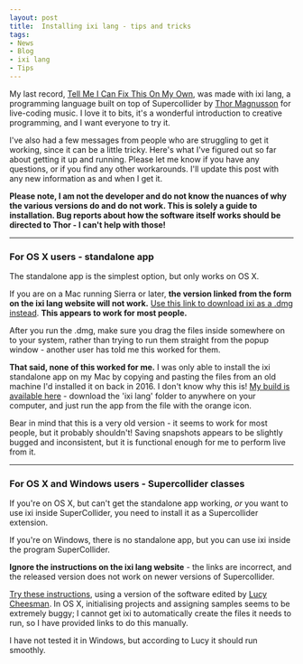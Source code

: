 ```yaml
---
layout: post
title:  Installing ixi lang - tips and tricks
tags:
- News
- Blog
- ixi lang
- Tips
---
```


My last record, [Tell Me I Can Fix This On My Own](http://deerful.bandcamp.com/album/tell-me-i-can-fix-this-on-my-own), was made with ixi lang, a programming language built on top of Supercollider by [Thor Magnusson](http://www.ixi-audio.net/thor/) for live-coding music. I love it to bits, it's a wonderful introduction to creative programming, and I want everyone to try it.

I've also had a few messages from people who are struggling to get it working, since it can be a little tricky. Here's what I've figured out so far about getting it up and running. Please let me know if you have any questions, or if you find any other workarounds. I'll update this post with any new information as and when I get it.

**Please note, I am not the developer and do not know the nuances of why the various versions do and do not work. This is solely a guide to installation. Bug reports about how the software itself works should be directed to Thor - I can't help with those!**

---

### For OS X users - standalone app
The standalone app is the simplest option, but only works on OS X.

If you are on a Mac running Sierra or later, **the version linked from the form on the ixi lang website will not work.** [Use this link to download ixi as a .dmg instead](http://www.ixi-audio.net/ixilang/thanks.html). **This appears to work for most people.**

After you run the .dmg, make sure you drag the files inside somewhere on to your system, rather than trying to run them straight from the popup window - another user has told me this worked for them.

**That said, none of this worked for me.** I was only able to install the ixi standalone app on my Mac by copying and pasting the files from an old machine I'd installed it on back in 2016. I don't know why this is! [My build is available here](https://drive.google.com/open?id=1fbuUajo_wI8leOOn9WsOexts-DfGmZnN) - download the 'ixi lang' folder to anywhere on your computer, and just run the app from the file with the orange icon. 

Bear in mind that this is a very old version - it seems to work for most people, but it probably shouldn't! Saving snapshots appears to be slightly bugged and inconsistent, but it is functional enough for me to perform live from it.

---

### For OS X and Windows users - Supercollider classes
If you're on OS X, but can't get the standalone app working, *or* you want to use ixi inside SuperCollider, you need to install it as a Supercollider extension. 

If you're on Windows, there is no standalone app, but you can use ixi inside the program SuperCollider. 

**Ignore the instructions on the ixi lang website** - the links are incorrect, and the released version does not work on newer versions of Supercollider.

[Try these instructions](https://drive.google.com/open?id=1IxaBenVLOjEx8dwtG_itrF16Z0NodTTfkZAbhgjW2Ts), using a version of the software edited by [Lucy Cheesman](https://sonawomen.co.uk/about/). In OS X, initialising projects and assigning samples seems to be extremely buggy; I cannot get ixi to automatically create the files it needs to run, so I have provided links to do this manually. 

I have not tested it in Windows, but according to Lucy it should run smoothly. 
